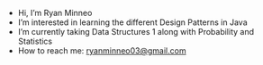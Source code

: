 -  Hi, I’m Ryan Minneo
-  I’m interested in learning the different Design Patterns in Java
-  I’m currently taking Data Structures 1 along with Probability and Statistics
-  How to reach me: ryanminneo03@gmail.com

<!---
Minneo03/Minneo03 is a ✨ special ✨ repository because its `README.md` (this file) appears on your GitHub profile.
You can click the Preview link to take a look at your changes.
--->
